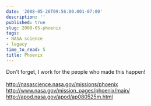 ```yaml
---
date: '2008-05-26T09:56:00.001-07:00'
description: ''
published: true
slug: 2008-05-phoenix
tags:
- NASA science
- legacy
time_to_read: 5
title: Phoenix
---
```


Don't forget, I work for the people who made this happen!<br /><br /><a href="http://nasascience.nasa.gov/missions/phoenix">http://nasascience.nasa.gov/missions/phoenix</a><br /><a href="http://www.nasa.gov/mission_pages/phoenix/main/">http://www.nasa.gov/mission_pages/phoenix/main/</a><br /><a href="http://apod.nasa.gov/apod/ap080525m.html">http://apod.nasa.gov/apod/ap080525m.html</a>